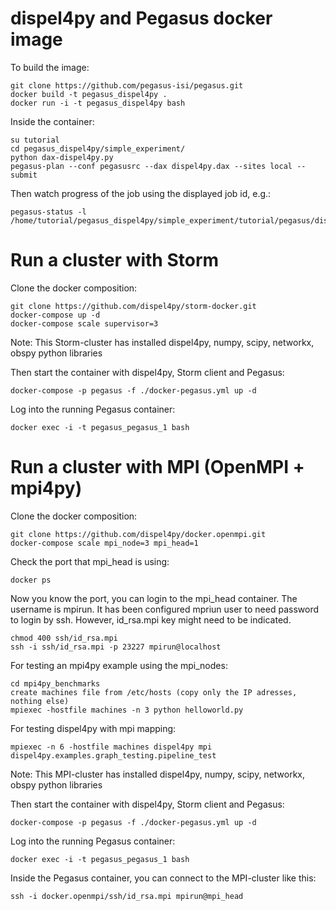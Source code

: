 # dispel4py and Pegasus docker image

To build the image:

    git clone https://github.com/pegasus-isi/pegasus.git
    docker build -t pegasus_dispel4py .
    docker run -i -t pegasus_dispel4py bash

Inside the container:

    su tutorial
    cd pegasus_dispel4py/simple_experiment/
    python dax-dispel4py.py
    pegasus-plan --conf pegasusrc --dax dispel4py.dax --sites local --submit

Then watch progress of the job using the displayed job id, e.g.:

    pegasus-status -l /home/tutorial/pegasus_dispel4py/simple_experiment/tutorial/pegasus/dispel4py/20160318T215222+0000


# Run a cluster with Storm

Clone the docker composition:

    git clone https://github.com/dispel4py/storm-docker.git
    docker-compose up -d
    docker-compose scale supervisor=3
    
Note: This Storm-cluster has installed dispel4py, numpy, scipy, networkx, obspy python libraries

Then start the container with dispel4py, Storm client and Pegasus:

    docker-compose -p pegasus -f ./docker-pegasus.yml up -d

Log into the running Pegasus container:

    docker exec -i -t pegasus_pegasus_1 bash


# Run a cluster with MPI (OpenMPI + mpi4py)

Clone the docker composition:

    git clone https://github.com/dispel4py/docker.openmpi.git
    docker-compose scale mpi_node=3 mpi_head=1

Check the port that mpi_head is using:
    
    docker ps

Now you know the port, you can login to the mpi_head container. The username is mpirun.
It has been configured mpriun user to need password to login by ssh. However, id_rsa.mpi key might need to be indicated.
 
    chmod 400 ssh/id_rsa.mpi
    ssh -i ssh/id_rsa.mpi -p 23227 mpirun@localhost

For testing an mpi4py example using the mpi_nodes:
	
	cd mpi4py_benchmarks
	create machines file from /etc/hosts (copy only the IP adresses, nothing else)
	mpiexec -hostfile machines -n 3 python helloworld.py   	

For testing dispel4py with mpi mapping:
     
	mpiexec -n 6 -hostfile machines dispel4py mpi dispel4py.examples.graph_testing.pipeline_test	

Note: This MPI-cluster has installed dispel4py, numpy, scipy, networkx, obspy python libraries

Then start the container with dispel4py, Storm client and Pegasus:

    docker-compose -p pegasus -f ./docker-pegasus.yml up -d

Log into the running Pegasus container:

    docker exec -i -t pegasus_pegasus_1 bash

Inside the Pegasus container, you can connect to the MPI-cluster like this:
   
    ssh -i docker.openmpi/ssh/id_rsa.mpi mpirun@mpi_head


